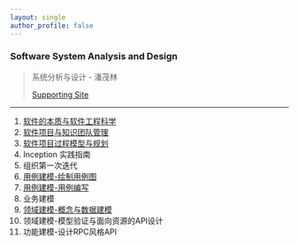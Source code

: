 ```yaml
---
layout: single
author_profile: false
---
```


### Software System Analysis and Design


> 系统分析与设计 - 潘茂林
>
> [Supporting Site](https://sysu-swsad.github.io)

----

1. [软件的本质与软件工程科学](./软件的本质与软件工程科学/page.md)
2. [软件项目与知识团队管理](./软件项目与知识团队管理基础/page.md)
3. [软件项目过程模型与规划](./软件项目过程模型与规划/page.md)
4. Inception 实践指南
5. 组织第一次迭代
6. [用例建模-绘制用例图](./用例建模-绘制用例图/page.md)
7. [用例建模-用例编写](./用例建模-用例编写/page.md)
8. 业务建模
9. [领域建模-概念与数据建模](./领域建模-概念与数据建模/page.md)
10. 领域建模-模型验证与面向资源的API设计
11. 功能建模-设计RPC风格API



